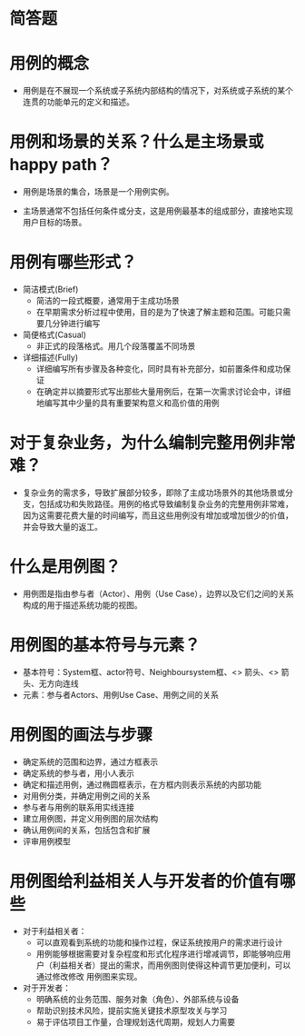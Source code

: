 # 简答题
# 用例的概念
 - 用例是在不展现一个系统或子系统内部结构的情况下，对系统或子系统的某个连贯的功能单元的定义和描述。

# 用例和场景的关系？什么是主场景或 happy path？
 - 用例是场景的集合，场景是一个用例实例。

 - 主场景通常不包括任何条件或分支，这是用例最基本的组成部分，直接地实现用户目标的场景。

# 用例有哪些形式？
 - 简洁模式(Brief)
     - 简洁的一段式概要，通常用于主成功场景
     - 在早期需求分析过程中使用，目的是为了快速了解主题和范围。可能只需要几分钟进行编写
 - 简便格式(Casual)
     - 非正式的段落格式。用几个段落覆盖不同场景
 - 详细描述(Fully)
     - 详细编写所有步骤及各种变化，同时具有补充部分，如前置条件和成功保证
     - 在确定并以摘要形式写出那些大量用例后，在第一次需求讨论会中，详细地编写其中少量的具有重要架构意义和高价值的用例
# 对于复杂业务，为什么编制完整用例非常难？
 - 复杂业务的需求多，导致扩展部分较多，即除了主成功场景外的其他场景或分支，包括成功和失败路径。用例的格式导致编制复杂业务的完整用例非常难，因为这需要花费大量的时间编写，而且这些用例没有增加或增加很少的价值，并会导致大量的返工。

# 什么是用例图？
 - 用例图是指由参与者（Actor）、用例（Use Case），边界以及它们之间的关系构成的用于描述系统功能的视图。

# 用例图的基本符号与元素？
 - 基本符号：System框、actor符号、Neighboursystem框、<<include>> 箭头、<<extend>> 箭头、无方向连线
 - 元素：参与者Actors、用例Use Case、用例之间的关系
# 用例图的画法与步骤
 - 确定系统的范围和边界，通过方框表示
 - 确定系统的参与者，用小人表示
 - 确定和描述用例，通过椭圆框表示，在方框内则表示系统的内部功能
 - 对用例分类，并确定用例之间的关系
 - 参与者与用例的联系用实线连接
 - 建立用例图，并定义用例图的层次结构
 - 确认用例间的关系，包括包含和扩展
 - 评审用例模型
# 用例图给利益相关人与开发者的价值有哪些
 - 对于利益相关者：
      - 可以直观看到系统的功能和操作过程，保证系统按用户的需求进行设计
      - 用例能够根据需要对复杂程度和形式化程序进行增减调节，即能够响应用户（利益相关者）提出的需求，而用例图则使得这种调节更加便利，可以通过修改修改 用例图来实现。
 - 对于开发者：
      - 明确系统的业务范围、服务对象（角色）、外部系统与设备
      - 帮助识别技术风险，提前实施关键技术原型攻关与学习
      - 易于评估项目工作量，合理规划迭代周期，规划人力需要
